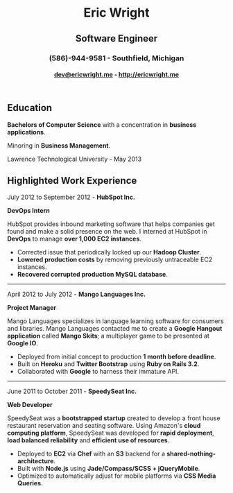 <header>

# Eric Wright
## Software Engineer
### (586)-944-9581 - Southfield, Michigan
#### dev@ericwright.me - http://ericwright.me

</header>

<section id="education">

## Education

**Bachelors of Computer Science** with a concentration in **business applications**.

Minoring in **Business Management**.

Lawrence Technological University - May 2013

</section>

<section id="experience">

## Highlighted Work Experience
July 2012 to September 2012 - **HubSpot Inc.**

**DevOps Intern**

HubSpot provides inbound marketing software that helps companies get found and make a solid presence on the web.
I interned at HubSpot in **DevOps** to manage **over 1,000 EC2 instances**.

* Corrected issue that periodically locked up our **Hadoop Cluster**.
* **Lowered production costs** by removing previously untraceable EC2 instances.
* **Recovered corrupted production MySQL database**.

----

April 2012 to July 2012 - **Mango Languages Inc.**

**Project Manager**

Mango Languages specializes in language learning software for consumers and libraries.
Mango Languages contacted me to create a **Google Hangout application** called **Mango Skits**; a multiplayer game to be presented at **Google IO**.

* Deployed from initial concept to production **1 month before deadline**.
* Built on **Heroku** and **Twitter Bootstrap** using **Ruby on Rails 3.2**.
* Collaborated with **Google** to harness their immature API.

----

June 2011 to October 2011 - **SpeedySeat Inc.**

**Web Developer**

SpeedySeat was a **bootstrapped startup** created to develop a front house restaurant reservation and seating software.
Using Amazon's **cloud computing platform**, SpeedySeat was developed for **rapid deployment**, **load balanced reliability** and **efficient use of resources**.

* Deployed to **EC2** via **Chef** with an **S3** backend for a **shared-nothing-architecture**.
* Built with **Node.js** using **Jade/Compass/SCSS + jQueryMobile**.
* Optimized to automatically adjust for mobile platforms via **CSS Media Queries**.

</section>
